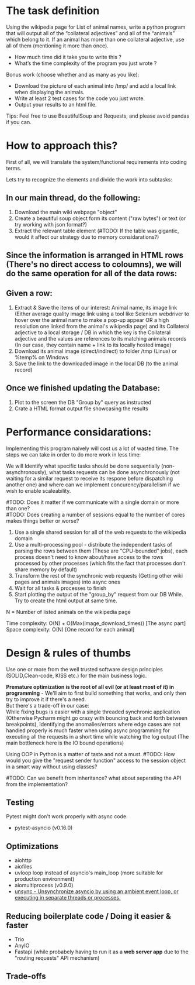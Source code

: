 # The task definition

Using the wikipedia page for List of animal names, write a python program that will output all of the “collateral adjectives” and all of the “animals” which belong to it. If an animal has more than one collateral adjective, use all of them (mentioning it more than once).

- How much time did it take you to write this ?
- What’s the time complexity of the program you just wrote ?

Bonus work (choose whether and as many as you like):
- Download the picture of each animal into /tmp/ and add a local link when displaying the animals.
- Write at least 2 test cases for the code you just wrote.
- Output your results to an html file.

Tips: Feel free to use BeautifulSoup and Requests, and please avoid pandas if you can.  

# How to approach this?
First of all, we will translate the system/functional requirements into coding terms.

Lets try to recognize the elements and divide the work into subtasks:

In our main thread, do the following:
----------------------------------------------------------------
1. Download the main wiki webpage "object" 
2. Create a beautiful soup object form its content ("raw bytes") or text (or try working with json format?)
3. Extract the relevant table element (#TODO: If the table was gigantic, would it affect our strategy due to memory considarations?)

Since the information is arranged in HTML rows (There's no direct access to coloumns), we will do the same operation for all of the data rows:  
----
Given a row:  
--
1. Extract & Save the items of our interest: Animal name, its image link (Either average quality image link using a tool like Selenium webdriver to hover over the animal name to make a pop-up appear OR a high resolution one linked from the animal's wikipedia page) and its Collateral adjective to a local storage / DB in which the key is the Collateral adjective and the values are references to its matching animals records (In our case, they contain name + link to its locally hosted image)
2. Download its animal image (direct/indirect) to folder /tmp (Linux) or %temp% on Windows
3. Save the link to the downloaded image in the local DB (to the animal record)

Once we finished updating the Database:
--
1. Plot to the screen the DB "Group by" query as instructed
2. Crate a HTML format output file showcasing the results

# Performance considarations:
Implementing this program naively will cost us a lot of wasted time.
The steps we can take in order to do more work in less time:

We will Identify what specific tasks should be done sequentially (non-asynchronously), what tasks requests can be done asynchronously (not waiting for a similar request to receive its respone before dispatching another one) and where can we implement concurency/parallelism if we wish to enable scaleability. 

#TODO: Does it matter if we communicate with a single domain or more than one?  
#TODO: Does creating a number of sessions equal to the number of cores makes things better or worse?  
1. Use a single shared session for all of the web requests to the wikipedia domain
2. Use a multi-processing pool - distribute the independent tasks of parsing the rows between them (These are "CPU-bounded" jobs), each process doesn't need to know about/have access to the rows processed by other processes (which fits the fact that processes don't share memory by default)
3. Transform the rest of the synchronic web requests (Getting other wiki pages and animals images) into async ones
4. Wait for all tasks & processes to finish
5. Start plotting the output of the "group_by" request from our DB While. Try to create the html output at same time.

N = Number of listed animals on the wikipedia page

Time complexity:  O(N) + O(Max(image_download_times)) [The async part]
Space complexity: O(N) [One record for each animal]

# Design & rules of thumbs
Use one or more from the well trusted software design principles
(SOLID,Clean-code, KISS etc.) for the main business logic.

**Premature optimization is the root of all evil (or at least most of it) in programming** - We'll aim to first build something that works, and only then try to improve it if there's a need.  
But there's a trade-off in our case:  
While fixing bugs is easier with a single threaded synchronic application (Otherwise Pycharm might go crazy with bouncing back and forth between breakpoints), Identifying the anomalies/errors where edge cases are not handled properly is much faster when using async programming for executing all the requests in a short time while watching the log output (The main bottleneck here is the IO bound operations) 

Using OOP in Python is a matter of taste and not a must.
#TODO: How would you give the "request sender function" access to the session object in a smart way without using classes?

#TODO: Can we benefit from inheritance? what about seperating the API from the implementation?

## Testing
Pytest might don't work properly with async code.
* pytest-asyncio (v0.16.0)

## Optimizations
* aiohttp
* aiofiles
* uvloop loop instead of asyncio's main_loop (more suitable for production environment)
* aiomultiprocess (v0.9.0)
* [unsync - Unsynchronize asyncio by using an ambient event loop, or executing in separate threads or processes.](https://github.com/alex-sherman/unsync/)

## Reducing boilerplate code / Doing it easier & faster
* Trio
* AnyIO 
* Fastapi (while probabely having to run it as a **web server app** due to the "routing requests" API mechanism)

## Trade-offs

